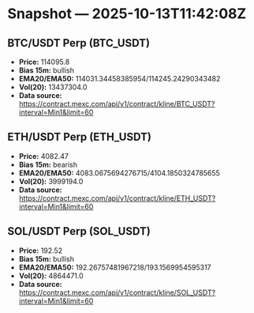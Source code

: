 # Snapshot — 2025-10-13T11:42:08Z

## BTC/USDT Perp (BTC_USDT)
- **Price:** 114095.8
- **Bias 15m:** bullish
- **EMA20/EMA50:** 114031.34458385954/114245.24290343482
- **Vol(20):** 13437304.0
- **Data source:** https://contract.mexc.com/api/v1/contract/kline/BTC_USDT?interval=Min1&limit=60

## ETH/USDT Perp (ETH_USDT)
- **Price:** 4082.47
- **Bias 15m:** bearish
- **EMA20/EMA50:** 4083.0675694276715/4104.1850324785655
- **Vol(20):** 3999194.0
- **Data source:** https://contract.mexc.com/api/v1/contract/kline/ETH_USDT?interval=Min1&limit=60

## SOL/USDT Perp (SOL_USDT)
- **Price:** 192.52
- **Bias 15m:** bullish
- **EMA20/EMA50:** 192.26757481967218/193.1569954595317
- **Vol(20):** 4864471.0
- **Data source:** https://contract.mexc.com/api/v1/contract/kline/SOL_USDT?interval=Min1&limit=60
